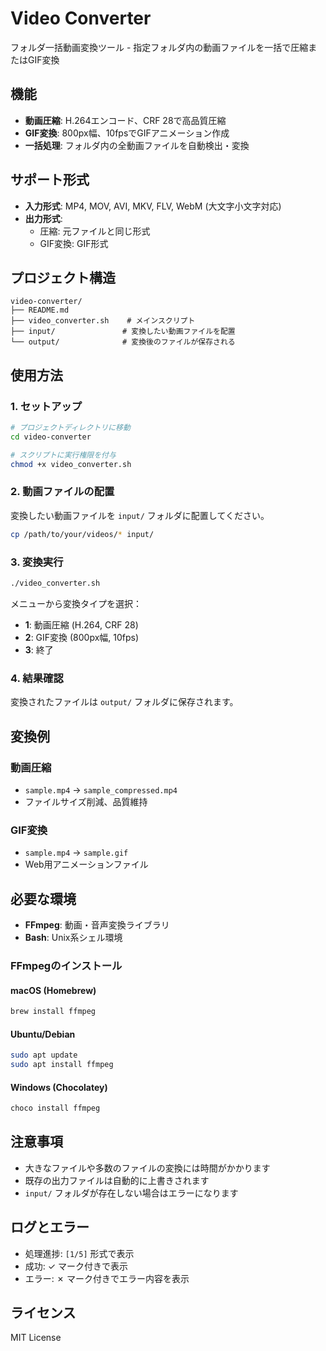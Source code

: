 # Video Converter

フォルダ一括動画変換ツール - 指定フォルダ内の動画ファイルを一括で圧縮またはGIF変換

## 機能

- **動画圧縮**: H.264エンコード、CRF 28で高品質圧縮
- **GIF変換**: 800px幅、10fpsでGIFアニメーション作成
- **一括処理**: フォルダ内の全動画ファイルを自動検出・変換

## サポート形式

- **入力形式**: MP4, MOV, AVI, MKV, FLV, WebM (大文字小文字対応)
- **出力形式**: 
  - 圧縮: 元ファイルと同じ形式
  - GIF変換: GIF形式

## プロジェクト構造

```
video-converter/
├── README.md
├── video_converter.sh    # メインスクリプト
├── input/               # 変換したい動画ファイルを配置
└── output/              # 変換後のファイルが保存される
```

## 使用方法

### 1. セットアップ

```bash
# プロジェクトディレクトリに移動
cd video-converter

# スクリプトに実行権限を付与
chmod +x video_converter.sh
```

### 2. 動画ファイルの配置

変換したい動画ファイルを `input/` フォルダに配置してください。

```bash
cp /path/to/your/videos/* input/
```

### 3. 変換実行

```bash
./video_converter.sh
```

メニューから変換タイプを選択：
- **1**: 動画圧縮 (H.264, CRF 28)
- **2**: GIF変換 (800px幅, 10fps)
- **3**: 終了

### 4. 結果確認

変換されたファイルは `output/` フォルダに保存されます。

## 変換例

### 動画圧縮
- `sample.mp4` → `sample_compressed.mp4`
- ファイルサイズ削減、品質維持

### GIF変換
- `sample.mp4` → `sample.gif`
- Web用アニメーションファイル

## 必要な環境

- **FFmpeg**: 動画・音声変換ライブラリ
- **Bash**: Unix系シェル環境

### FFmpegのインストール

#### macOS (Homebrew)
```bash
brew install ffmpeg
```

#### Ubuntu/Debian
```bash
sudo apt update
sudo apt install ffmpeg
```

#### Windows (Chocolatey)
```bash
choco install ffmpeg
```

## 注意事項

- 大きなファイルや多数のファイルの変換には時間がかかります
- 既存の出力ファイルは自動的に上書きされます
- `input/` フォルダが存在しない場合はエラーになります

## ログとエラー

- 処理進捗: `[1/5]` 形式で表示
- 成功: ✓ マーク付きで表示  
- エラー: ✗ マーク付きでエラー内容を表示

## ライセンス

MIT License